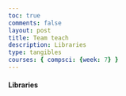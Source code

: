 ```yaml
---
toc: true
comments: false
layout: post
title: Team teach
description: Libraries
type: tangibles
courses: { compsci: {week: 7} }
---
```


#### Libraries